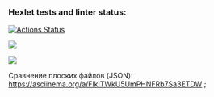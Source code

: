 ### Hexlet tests and linter status:
[![Actions Status](https://github.com/PZhukovski/frontend-project-lvl2/workflows/hexlet-check/badge.svg)](https://github.com/PZhukovski/frontend-project-lvl2/actions)

<a href="https://codeclimate.com/github/PZhukovski/frontend-project-lvl2/maintainability"><img src="https://api.codeclimate.com/v1/badges/ea678b641b64235cbbf6/maintainability" /></a>

<a href="https://codeclimate.com/github/PZhukovski/frontend-project-lvl2/test_coverage"><img src="https://api.codeclimate.com/v1/badges/ea678b641b64235cbbf6/test_coverage" /></a>

Сравнение плоских файлов (JSON):
https://asciinema.org/a/FlkITWkU5UmPHNFRb7Sa3ETDW ;
